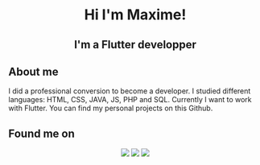 <h1 align=center> Hi I'm Maxime! </h1>
<h2 align=center> I'm a Flutter developper </h2>

<h2> About me </h2>

<p> I did a professional conversion to become a developer. I studied different languages: HTML, CSS, JAVA, JS, PHP and SQL. Currently I want to work with Flutter. You can find my personal projects on this Github.  </p>

<h2> Found me on  </h2>

<p align = center> 
  <a href = "https://linkedin.com/in/maxime-braud">
  <img src="https://img.shields.io/badge/linkedin%20-%230077B5.svg?&style=for-the-badge&logo=linkedin&logoColor=white"/></a>  
   <a href = "https://github.com/KodiakFR/KodiakFR">
  <img src="https://img.shields.io/badge/github%20-%23121011.svg?&style=for-the-badge&logo=github&logoColor=white"/></a>  
  <a href = "https://kodiakfr.github.io/my_personal_website/#">
  <img src="https://img.shields.io/badge/My%20Web%20Site-FE7A16?style=for-the-badge&logoColor=white"/></a>  
</p>

  

<!--
**KodiakFR/KodiakFR** is a ✨ _special_ ✨ repository because its `README.md` (this file) appears on your GitHub profile.

Here are some ideas to get you started:

- 🔭 I’m currently working on ...
- 🌱 I’m currently learning ...
- 👯 I’m looking to collaborate on ...
- 🤔 I’m looking for help with ...
- 💬 Ask me about ...
- 📫 How to reach me: ...
- 😄 Pronouns: ...
- ⚡ Fun fact: ...
-->
